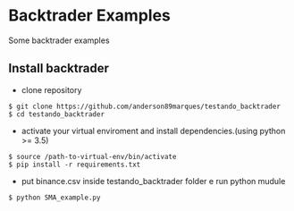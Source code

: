 Backtrader Examples
===================

Some backtrader examples




Install backtrader
------------------
- clone repository
```console
$ git clone https://github.com/anderson89marques/testando_backtrader
$ cd testando_backtrader
```

- activate your virtual enviroment and install dependencies.(using python >= 3.5)

```console
$ source /path-to-virtual-env/bin/activate
$ pip install -r requirements.txt
```

- put binance.csv inside testando_backtrader folder e run python mudule

```console
$ python SMA_example.py
```